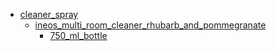 * [cleaner_spray](cleaner_spray)
  * [ineos_multi_room_cleaner_rhubarb_and_pommegranate](cleaner_spray/ineos_multi_room_cleaner_rhubarb_and_pommegranate)
    * [750_ml_bottle](cleaner_spray/ineos_multi_room_cleaner_rhubarb_and_pommegranate/750_ml_bottle)
